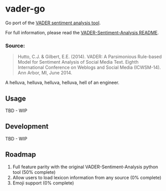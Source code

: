# vader-go
Go port of the [VADER sentiment analysis tool](https://github.com/cjhutto/vaderSentiment).

For full information, please read the [VADER-Sentiment-Analysis README](https://github.com/vaderSentiment/vaderSentiment).

### Source:
> Hutto, C.J. & Gilbert, E.E. (2014). VADER: A Parsimonious Rule-based Model for Sentiment Analysis of Social Media Text. Eighth International Conference on Weblogs and Social Media (ICWSM-14). Ann Arbor, MI, June 2014.

A helluva, helluva, helluva, helluva, hell of an engineer.

## Usage

TBD - WIP

## Development

TBD - WIP

## Roadmap

1. Full feature parity with the original VADER-Sentiment-Analysis python tool (50% complete)
2. Allow users to load lexicon information from any source (0% complete)
3. Emoji support (0% complete)